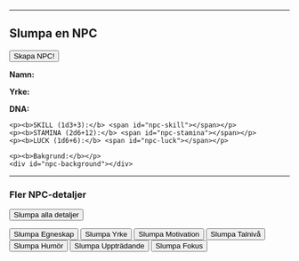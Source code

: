 <script src="//cdn.jsdelivr.net/npm/marked/marked.min.js"></script>
<script src="npc/npcgen.js"></script>
<hr>
<h2>Slumpa en NPC</h2>
<p>
    <button onclick="slumpaNPC()">Skapa NPC!</button>
</p>
<div id="npc-sheet">
    <p><b>Namn:</b> <span id="npc-name"></span></p>
    <p><b>Yrke:</b> <span id="npc-occupation"></span></p>
    <p><b>DNA:</b> <span id="npc-dna"></span></p>
    
    <p><b>SKILL (1d3+3):</b> <span id="npc-skill"></span></p>
    <p><b>STAMINA (2d6+12):</b> <span id="npc-stamina"></span></p>
    <p><b>LUCK (1d6+6):</b> <span id="npc-luck"></span></p>

    <p><b>Bakgrund:</b></p>
    <div id="npc-background"></div>
</div>

<hr>
<h3>Fler NPC-detaljer</h3>
<p>
    <button onclick="slumpaNPCDetaljer()">Slumpa alla detaljer</button>
</p>
<p>
    <button onclick="slumpaNPCEgenskap()">Slumpa Egneskap</button>
    <button onclick="slumpaNPCYrke()">Slumpa Yrke</button>
    <button onclick="slumpaNPCMotivation()">Slumpa Motivation</button>
    <button onclick="slumpaNPCTal()">Slumpa Talnivå</button>
    <button onclick="slumpaNPCHumör()">Slumpa Humör</button>
    <button onclick="slumpaNPCUppträdande()">Slumpa Uppträdande</button>
    <button onclick="slumpaNPCFokus()">Slumpa Fokus</button>
</p>
<div id="npc-details-result"></div>